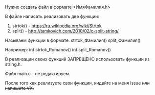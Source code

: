 Нужно создать файл в формате <ИмяФамилия.h>

В файле написать реализовать две функции:

1. strtok() - https://ru.wikipedia.org/wiki/Strtok
2. split() - http://tamkovich.com/2010/02/c-split-string/

Называем функции в формате: 
strtok_Фамилия()
split_Фамилия()

Например:
int strtok_Romanov()
int split_Romanov()

В реализации своих функций ЗАПРЕЩЕНО использовать функции из string.h.

Файл main.c - не редактируем. 

После того как реализуете свои функции, кидайте на меня Issue ~~или напишите VK.~~